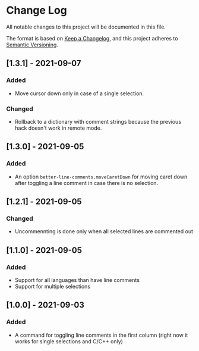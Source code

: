 # Change Log

All notable changes to this project will be documented in this file.

The format is based on [Keep a Changelog](https://keepachangelog.com/en/1.0.0/),
and this project adheres to [Semantic Versioning](https://semver.org/spec/v2.0.0.html).

## [1.3.1] - 2021-09-07
### Added
- Move cursor down only in case of a single selection.

### Changed
- Rollback to a dictionary with comment strings because the previous hack doesn't work in remote mode.


## [1.3.0] - 2021-09-05
### Added
- An option `better-line-comments.moveCaretDown` for moving caret down after toggling a line comment in case there is no selection.

## [1.2.1] - 2021-09-05
### Changed
- Uncommennting is done only when all selected lines are commented out

## [1.1.0] - 2021-09-05
### Added
- Support for all languages than have line comments
- Support for multiple selections

## [1.0.0] - 2021-09-03
### Added
- A command for toggling line comments in the first column (right now it works for single selections and C/C++ only)
